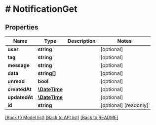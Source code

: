 # # NotificationGet

## Properties

Name | Type | Description | Notes
------------ | ------------- | ------------- | -------------
**user** | **string** |  | [optional] 
**tag** | **string** |  | [optional] 
**message** | **string** |  | [optional] 
**data** | **string[]** |  | [optional] 
**unread** | **bool** |  | [optional] 
**createdAt** | [**\DateTime**](\DateTime.md) |  | [optional] 
**updatedAt** | [**\DateTime**](\DateTime.md) |  | [optional] 
**id** | **string** |  | [optional] [readonly] 

[[Back to Model list]](../../README.md#documentation-for-models) [[Back to API list]](../../README.md#documentation-for-api-endpoints) [[Back to README]](../../README.md)


